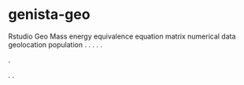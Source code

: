 # genista-geo
Rstudio Geo Mass energy equivalence equation matrix numerical data geolocation population
.
.
.
.
.




.






















.
.


